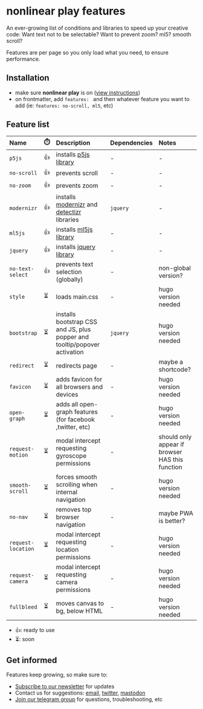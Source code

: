 # nonlinear play features

An ever-growing list of conditions and libraries to speed up your creative code: Want text not to be selectable? Want to prevent zoom? ml5? smooth scroll?

Features are per page so you only load what you need, to ensure performance. 


## Installation

- make sure **nonlinear play** is on ([view instructions](https://github.com/nonlinear/play#nonlinear-play))
- on frontmatter, add `features: ` and then whatever feature you want to add (ie: `features: no-scroll, ml5`, etc)


## Feature list

| Name  | ⏱️ | Description | Dependencies | Notes |
|:---- |:----------- |:----------- |:------------ |:----- |
| `p5js` | 👍 | installs [p5js library](https://p5js.org/) | - | - |
| `no-scroll` | 👍 | prevents scroll | - | - |
| `no-zoom` | 👍 | prevents zoom | - | - |
| `modernizr` | 👍 | installs [modernizr](https://modernizr.com/) and [detectizr](https://github.com/barisaydinoglu/Detectizr#detectizr) libraries | `jquery` |  - |
| `ml5js` | 👍 | installs [ml5js library](https://ml5js.org/) | - | - |
| `jquery` | 👍 | installs [jquery library](https://jquery.com/) | - | - |
| `no-text-select` | 👍 | prevents text selection (globally) | - | non-global version? |
| `style` | ⏳ | loads main.css | - | hugo version needed |
| `bootstrap` | ⏳ | installs bootstrap CSS and JS, plus popper and tooltip/popover activation | `jquery` | hugo version needed |
| `redirect` | ⏳ | redirects page | - | maybe a shortcode? |
| `favicon` | ⏳ | adds favicon for all browsers and devices | - | hugo version needed |
|`open-graph` | ⏳ | adds all open-graph features (for facebook ,twitter, etc) | - | hugo version needed |
| `request-motion` | ⏳ | modal intercept requesting gyroscope permissions | - | should only appear if browser HAS this function |
| `smooth-scroll` | ⏳ | forces smooth scrolling when internal navigation | - | hugo version needed |
| `no-nav` | ⏳ | removes top browser navigation | - | maybe PWA is better? |
| `request-location` | ⏳ | modal intercept requesting location permissions | - | hugo version needed |
| `request-camera` | ⏳ | modal intercept requesting camera permissions | - | hugo version needed |
| `fullbleed` | ⏳ | moves canvas to bg, below HTML | - | hugo version needed |

- 👍: ready to use
- ⏳: soon

## Get informed

Features keep growing, so make sure to:

- [Subscribe to our newsletter](https://tinyletter.com/nonlinear-play/) for updates
- Contact us for suggestions: [email](mailto:info@nicholasfrota.com?subject=nonlinear%20play%20feature%20suggestion), [twitter](https://twitter.com/nonlinear), [mastodon](https://mastodon.social/@nonlinear)
- [Join our telegram group](https://t.me/joinchat/IZcW2U4HflaCQj1G) for questions, troubleshooting, etc

